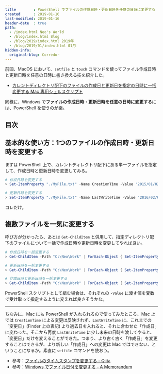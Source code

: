 ```yaml
---
title        : PowerShell でファイルの作成日時・更新日時を任意の日時に変更する (指定ディレクトリ配下のファイルに一括適用する方法も)
created      : 2019-01-16
last-modified: 2019-01-16
header-date  : true
path:
  - /index.html Neo's World
  - /blog/index.html Blog
  - /blog/2019/index.html 2019年
  - /blog/2019/01/index.html 01月
hidden-info:
  original-blog: Corredor
---
```


前回、MacOS において、`setfile` と `touch` コマンドを使ってファイル作成日時と更新日時を任意の日時に書き換える技を紹介した。

- [カレントディレクトリ配下のファイルの作成日と更新日を指定の日時に一括変更する Mac 専用シェルスクリプト](/blog/2019/01/15-02.html)

同様に、Windows で**ファイルの作成日時・更新日時を任意の日時に変更する**には、PowerShell を使うのが楽。

## 目次

## 基本的な使い方：1つのファイルの作成日時・更新日時を変更する

まずは PowerShell 上で、カレントディレクトリ配下にある単一ファイルを指定して、作成日時と更新日時を変更してみる。

```powershell
# 作成日時を変更する
> Set-ItemProperty "./MyFile.txt" -Name CreationTime -Value "2015/01/02 00:01:02"

# 更新日時を変更する
> Set-ItemProperty "./MyFile.txt" -Name LastWriteTime -Value "2016/02/03 01:02:03"
```

コレだけ。

## 複数ファイルを一気に変更する

呼び方が分かったら、あとは `Get-ChildItem` と併用して、指定ディレクトリ配下のファイルについて一括で作成日時や更新日時を変更してやれば良い。

```powershell
# 作成日時を一括変更する
> Get-ChildItem -Path "C:\Neo\Work" | ForEach-Object { Set-ItemProperty $_.FullName -Name CreationTime -Value "2015/01/02 00:00:00" }

# 更新日時を一括変更する
> Get-ChildItem -Path "C:\Neo\Work" | ForEach-Object { Set-ItemProperty $_.FullName -Name LastWriteTime -Value "2015/01/02 00:00:00" }

# 作成日時と更新日時を一括変更する
> Get-ChildItem -Path "C:\Neo\Work" | ForEach-Object { Set-ItemProperty $_.FullName -Name CreationTime -Value "2015/01/02 00:00:00"; Set-ItemProperty $_.FullName -Name LastWriteTime -Value "2016/01/03 00:00:00" }
```

PowerShell スクリプトとして組む場合は、それぞれの `-Value` に渡す値を変数で受け取って指定するように変えれば良さそうかな。

---

ちなみに、Mac にも PowerShell が入れられるので使ってみたところ、Mac 上では `CreationTime` による変更は反映されず、`LastWriteTime` に、これまでの「変更日」(Finder 上の表記) より過去日を入れると、それに合わせた「作成日」に変わった。そこから再度 `LastWriteTime` に少し未来の日時を渡してやると、「変更日」だけを変えることができた。つまり、より古く古く「作成日」を変更することはできるが、より新しい「作成日」への変更は Mac ではできない、ということになるか。素直に `setfile` コマンドを使おう。

- 参考：[ファイルのタイムスタンプを変更する - Qiita](https://qiita.com/kmr_hryk/items/882b4851e23cec607e70)
- 参考：[Windows でファイル日付を変更する - A Memorandum](http://etc9.hatenablog.com/entry/2017/02/20/070824)

